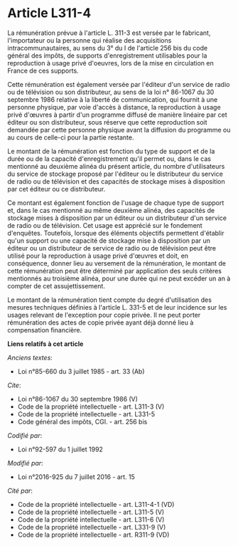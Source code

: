 # Article L311-4

La rémunération prévue à l'article L. 311-3 est versée par le fabricant, l'importateur ou la personne qui réalise des
acquisitions intracommunautaires, au sens du 3° du I de l'article 256 bis du code général des impôts, de supports
d'enregistrement utilisables pour la reproduction à usage privé d'oeuvres, lors de la mise en circulation en France de ces
supports. 

Cette rémunération est également versée par l'éditeur d'un service de radio ou de télévision ou son distributeur, au sens de
la loi n° 86-1067 du 30 septembre 1986 relative à la liberté de communication, qui fournit à une personne physique, par voie
d'accès à distance, la reproduction à usage privé d'œuvres à partir d'un programme diffusé de manière linéaire par cet
éditeur ou son distributeur, sous réserve que cette reproduction soit demandée par cette personne physique avant la diffusion
du programme ou au cours de celle-ci pour la partie restante. 

Le montant de la rémunération est fonction du type de support et de la durée ou de la capacité d'enregistrement qu'il permet
ou, dans le cas mentionné au deuxième alinéa du présent article, du nombre d'utilisateurs du service de stockage proposé par
l'éditeur ou le distributeur du service de radio ou de télévision et des capacités de stockage mises à disposition par cet
éditeur ou ce distributeur. 

Ce montant est également fonction de l'usage de chaque type de support et, dans le cas mentionné au même deuxième alinéa, des
capacités de stockage mises à disposition par un éditeur ou un distributeur d'un service de radio ou de télévision. Cet usage
est apprécié sur le fondement d'enquêtes. Toutefois, lorsque des éléments objectifs permettent d'établir qu'un support ou une
capacité de stockage mise à disposition par un éditeur ou un distributeur de service de radio ou de télévision peut être
utilisé pour la reproduction à usage privé d'œuvres et doit, en conséquence, donner lieu au versement de la rémunération, le
montant de cette rémunération peut être déterminé par application des seuls critères mentionnés au troisième alinéa, pour une
durée qui ne peut excéder un an à compter de cet assujettissement. 

Le montant de la rémunération tient compte du degré d'utilisation des mesures techniques définies à l'article L. 331-5 et de
leur incidence sur les usages relevant de l'exception pour copie privée. Il ne peut porter rémunération des actes de copie
privée ayant déjà donné lieu à compensation financière.

**Liens relatifs à cet article**

_Anciens textes_:

  - Loi n°85-660 du 3 juillet 1985 - art. 33 (Ab)

_Cite_:

  - Loi n°86-1067 du 30 septembre 1986 (V)
  - Code de la propriété intellectuelle - art. L311-3 (V)
  - Code de la propriété intellectuelle - art. L331-5
  - Code général des impôts, CGI. - art. 256 bis

_Codifié par_:

  - Loi n°92-597 du 1 juillet 1992

_Modifié par_:

  - Loi n°2016-925 du 7 juillet 2016 - art. 15

_Cité par_:

  - Code de la propriété intellectuelle - art. L311-4-1 (VD)
  - Code de la propriété intellectuelle - art. L311-5 (V)
  - Code de la propriété intellectuelle - art. L311-6 (V)
  - Code de la propriété intellectuelle - art. L331-9 (V)
  - Code de la propriété intellectuelle - art. R311-9 (VD)
